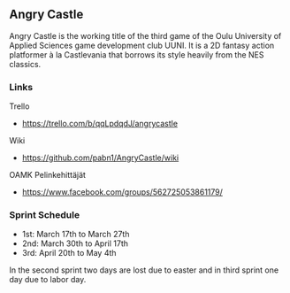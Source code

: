 ## Angry Castle

Angry Castle is the working title of the third game of the Oulu University of Applied Sciences game development club UUNI. It is a 2D fantasy action platformer à la Castlevania that borrows its style heavily from the NES classics.

### Links

Trello
* https://trello.com/b/qqLpdqdJ/angrycastle

Wiki
* https://github.com/pabn1/AngryCastle/wiki

OAMK Pelinkehittäjät
* https://www.facebook.com/groups/562725053861179/

### Sprint  Schedule

* 1st: March 17th to March 27th
* 2nd: March 30th to April 17th
* 3rd: April 20th to May 4th

In the second sprint two days are lost due to easter and in third sprint one day due to labor day.
